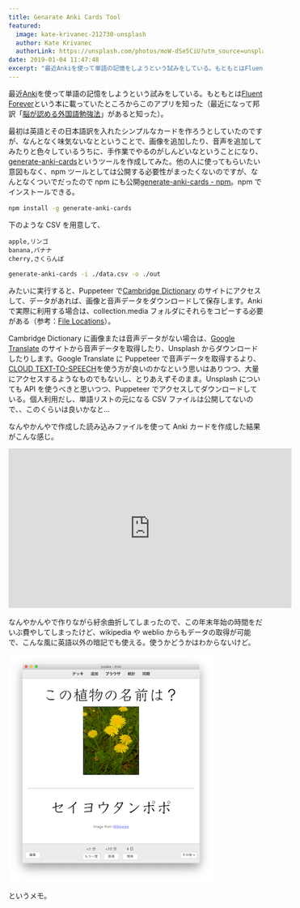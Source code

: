 ```yaml
---
title: Genarate Anki Cards Tool
featured:
  image: kate-krivanec-212730-unsplash
  author: Kate Krivanec
  authorLink: https://unsplash.com/photos/moW-dSe5CiU?utm_source=unsplash&utm_medium=referral&utm_content=creditCopyText
date: 2019-01-04 11:47:48
excerpt: "最近Ankiを使って単語の記憶をしようという試みをしている。もともとはFluent Foreverという本に載っていたところからこのアプリを知った（最近になって邦訳「脳が認める外国語勉強法」があると知った）。"
---
```


最近[Anki](https://apps.ankiweb.net/)を使って単語の記憶をしようという試みをしている。もともとは[Fluent Forever](https://fluent-forever.com/book/)という本に載っていたところからこのアプリを知った（最近になって邦訳「[脳が認める外国語勉強法](https://amzn.to/2F35KpT)」があると知った）。

最初は英語とその日本語訳を入れたシンプルなカードを作ろうとしていたのですが、なんとなく味気ないなとということで、画像を追加したり、音声を追加してみたりと色々しているうちに、手作業でやるのがしんどいなということになり、[generate-anki-cards](https://github.com/memolog/generate-anki-cards)というツールを作成してみた。他の人に使ってもらいたい意図もなく、npm ツールとしては公開する必要性がまったくないのですが、なんとなくついでだったので npm にも公開[generate-anki-cards - npm](https://www.npmjs.com/package/generate-anki-cards)。npm でインストールできる。

```bash
npm install -g generate-anki-cards
```

下のような CSV を用意して、

```csv
apple,リンゴ
banana,バナナ
cherry,さくらんぼ
```

```bash
generate-anki-cards -i ./data.csv -o ./out
```

みたいに実行すると、Puppeteer で[Cambridge Dictionary](https://dictionary.cambridge.org/dictionary/english/apple) のサイトにアクセスして、データがあれば、画像と音声データをダウンロードして保存します。Anki で実際に利用する場合は、collection.media フォルダにそれらをコピーする必要がある（参考：[File Locations](https://apps.ankiweb.net/docs/manual.html#files)）。

Cambridge Dictionary に画像または音声データがない場合は、[Google Translate](https://translate.google.com/) のサイトから音声データを取得したり、Unsplash からダウンロードしたりします。Google Translate に Puppeteer で音声データを取得するより、[CLOUD TEXT-TO-SPEECH](https://cloud.google.com/text-to-speech/)を使う方が良いのかなという思いはありつつ、大量にアクセスするようなものでもないし、とりあえずそのまま。Unsplash についても API を使うべきと思いつつ、Puppeteer でアクセスしてダウンロードしている。個人利用だし、単語リストの元になる CSV ファイルは公開してないので、、このくらいは良いかなと...

なんやかんやで作成した読み込みファイルを使って Anki カードを作成した結果がこんな感じ。

<div class="youtube-wrapper"><iframe width="560" height="315" src="https://www.youtube-nocookie.com/embed/zRsiGZloIaY?si=vMeGcvHKQLRwhOyP" title="YouTube video player" frameborder="0" allow="accelerometer; autoplay; clipboard-write; encrypted-media; gyroscope; picture-in-picture; web-share" referrerpolicy="strict-origin-when-cross-origin" allowfullscreen></iframe></div>

なんやかんやで作りながら紆余曲折してしまったので、この年末年始の時間をだいぶ費やしてしまったけど、wikipedia や weblio からもデータの取得が可能で、こんな風に英語以外の暗記でも使える。使うかどうかはわからないけど。

![](/assets/images/screen_anki.png)

というメモ。
